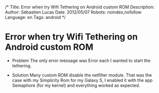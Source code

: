 /*
Title: Error when try Wifi Tethering on Android custom ROM
Description: 
Author: Sébastien Lucas
Date: 2012/05/07
Robots: noindex,nofollow
Language: en
Tags: android
*/
# Error when try Wifi Tethering on Android custom ROM

*	Problem
The only error message was Error each I wanted to start the tethering.

*	Solution
Many custom ROM disable the netfilter module. That was the case with my Simplicity Rom for my Galaxy S, I enabled it with the app Semaphore (for my kernel) and everything worked as expected.

